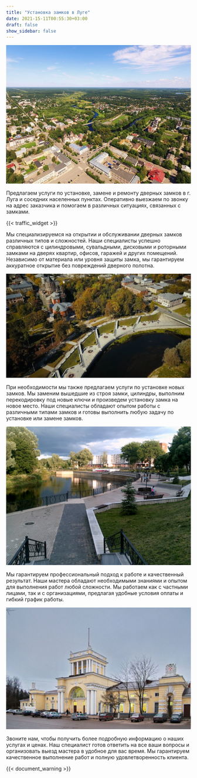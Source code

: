 ```yaml
---
title: "Установка замков в Луге"
date: 2021-15-11T00:55:30+03:00
draft: false
show_sidebar: false
---
```


![Установка замков в Луге](Luga1.jpg)

Предлагаем услуги по установке, замене и ремонту дверных замков в г. Луга и соседних населенных пунктах. Оперативно выезжаем по звонку на адрес заказчика и помогаем в различных ситуациях, связанных с замками.

{{< traffic_widget >}}

Мы специализируемся на открытии и обслуживании дверных замков различных типов и сложностей. Наши специалисты успешно справляются с цилиндровыми, сувальдными, дисковыми и роторными замками на дверях квартир, офисов, гаражей и других помещений. Независимо от материала или уровня защиты замка, мы гарантируем аккуратное открытие без повреждений дверного полотна.

![Установка замков в Луге](Luga2.jpg)

При необходимости мы также предлагаем услуги по установке новых замков. Мы заменим вышедшие из строя замки, цилиндры, выполним перекодировку под новые ключи и произведем установку замка на новое место. Наши специалисты обладают опытом работы с различными типами замков и готовы выполнить любую задачу по установке или замене замков.

![Установка замков в Луге](Luga3.jpg)

Мы гарантируем профессиональный подход к работе и качественный результат. Наши мастера обладают необходимыми знаниями и опытом для выполнения работ любой сложности. Мы работаем как с частными лицами, так и с организациями, предлагая удобные условия оплаты и гибкий график работы.

![Установка замков в Луге](Luga4.jpg)

Звоните нам, чтобы получить более подробную информацию о наших услугах и ценах. Наш специалист готов ответить на все ваши вопросы и организовать выезд мастера в удобное для вас время. Мы гарантируем качественное выполнение работ и полную удовлетворенность клиента.

{{< document_warning >}}